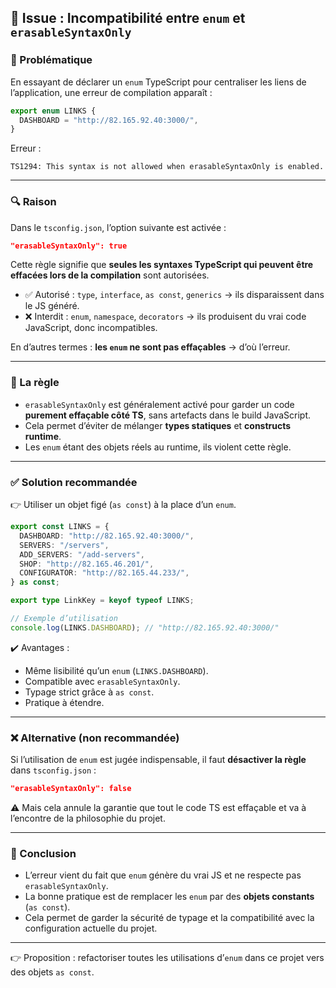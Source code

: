 ## 🚨 Issue : Incompatibilité entre `enum` et `erasableSyntaxOnly`

### 📌 Problématique

En essayant de déclarer un `enum` TypeScript pour centraliser les liens de l’application, une erreur de compilation apparaît :

```ts
export enum LINKS {
  DASHBOARD = "http://82.165.92.40:3000/",
}
```

Erreur :

```
TS1294: This syntax is not allowed when erasableSyntaxOnly is enabled.
```

---

### 🔍 Raison

Dans le `tsconfig.json`, l’option suivante est activée :

```json
"erasableSyntaxOnly": true
```

Cette règle signifie que **seules les syntaxes TypeScript qui peuvent être effacées lors de la compilation** sont autorisées.

* ✅ Autorisé : `type`, `interface`, `as const`, `generics` → ils disparaissent dans le JS généré.
* ❌ Interdit : `enum`, `namespace`, `decorators` → ils produisent du vrai code JavaScript, donc incompatibles.

En d’autres termes : **les `enum` ne sont pas effaçables** → d’où l’erreur.

---

### 📏 La règle

* `erasableSyntaxOnly` est généralement activé pour garder un code **purement effaçable côté TS**, sans artefacts dans le build JavaScript.
* Cela permet d’éviter de mélanger **types statiques** et **constructs runtime**.
* Les `enum` étant des objets réels au runtime, ils violent cette règle.

---

### ✅ Solution recommandée

👉 Utiliser un objet figé (`as const`) à la place d’un `enum`.

```ts
export const LINKS = {
  DASHBOARD: "http://82.165.92.40:3000/",
  SERVERS: "/servers",
  ADD_SERVERS: "/add-servers",
  SHOP: "http://82.165.46.201/",
  CONFIGURATOR: "http://82.165.44.233/",
} as const;

export type LinkKey = keyof typeof LINKS;

// Exemple d’utilisation
console.log(LINKS.DASHBOARD); // "http://82.165.92.40:3000/"
```

✔️ Avantages :

* Même lisibilité qu’un `enum` (`LINKS.DASHBOARD`).
* Compatible avec `erasableSyntaxOnly`.
* Typage strict grâce à `as const`.
* Pratique à étendre.

---

### ❌ Alternative (non recommandée)

Si l’utilisation de `enum` est jugée indispensable, il faut **désactiver la règle** dans `tsconfig.json` :

```json
"erasableSyntaxOnly": false
```

⚠️ Mais cela annule la garantie que tout le code TS est effaçable et va à l’encontre de la philosophie du projet.

---

### 🎯 Conclusion

* L’erreur vient du fait que `enum` génère du vrai JS et ne respecte pas `erasableSyntaxOnly`.
* La bonne pratique est de remplacer les `enum` par des **objets constants** (`as const`).
* Cela permet de garder la sécurité de typage et la compatibilité avec la configuration actuelle du projet.

---

👉 Proposition : refactoriser toutes les utilisations d’`enum` dans ce projet vers des objets `as const`.

